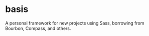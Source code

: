 basis
=====

A personal framework for new projects using Sass, borrowing from Bourbon, Compass, and others.